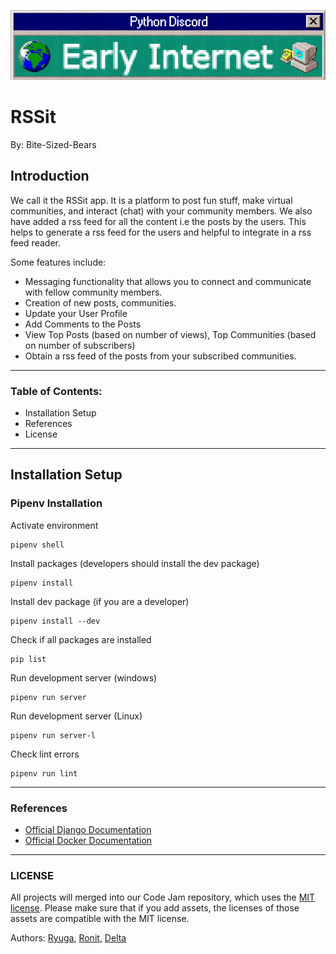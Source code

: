 
[![Early Internet Theme Banner](../early_internet_banner.png)](#)
# RSSit
By: Bite-Sized-Bears
## Introduction
We call it the RSSit app. It is a platform to post fun stuff, make virtual communities, and interact (chat) with your community members. We also have added a rss feed for all the content i.e the posts by the users. This helps to generate a rss feed for the users and helpful to integrate in a rss feed reader.


Some features include:

- Messaging functionality that allows you to connect and communicate with fellow community members.
- Creation of new posts, communities.
- Update your User Profile
- Add Comments to the Posts
- View Top Posts (based on number of  views), Top Communities (based on number of subscribers)
- Obtain a rss feed of the posts from your subscribed communities.
___

### Table of Contents:
- Installation Setup
- References
- License

___
## Installation Setup

### Pipenv Installation
Activate environment
```
pipenv shell
```
Install packages (developers should install the dev package)
```
pipenv install 
```

Install dev package (if you are a developer)
```buildoutcfg
pipenv install --dev
```


Check if all packages are installed 
```buildoutcfg
pip list
```

Run development server (windows)
```buildoutcfg
pipenv run server
```
Run development server (Linux)
```buildoutcfg
pipenv run server-l
```


Check lint errors 
```buildoutcfg
pipenv run lint
```

___
### References
- [Official Django Documentation](https://docs.djangoproject.com/en/3.1/) 
- [Official Docker Documentation](https://docs.docker.com/compose/)
___
### LICENSE

All projects will merged into our Code Jam repository, which uses the [MIT license](../LICENSE). Please make sure that if you add assets, the licenses of those assets are compatible with the MIT license.


Authors: [Ryuga](https://github.com/ryuga-hideki), [Ronit](https://github.com/Ronit-j), [Delta](https://github.com/Ajay-Ratnam)
